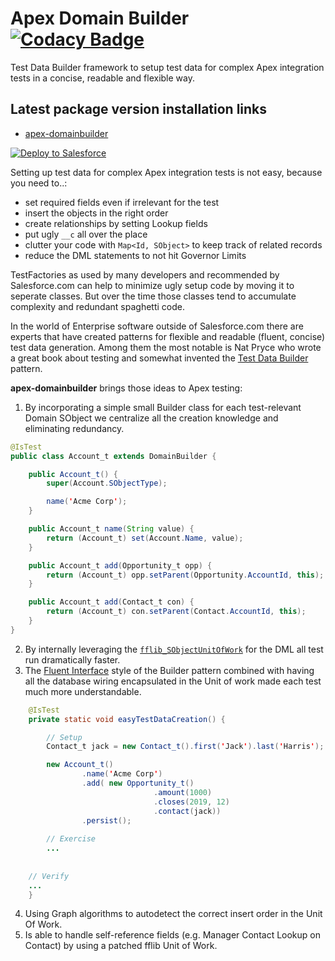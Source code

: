 # Apex Domain Builder [![Codacy Badge](https://api.codacy.com/project/badge/Grade/3814b20244d14e3d846ff05dfd3c2e2a)](https://www.codacy.com/app/rsoesemann/apex-domainbuilder?utm_source=github.com&amp;utm_medium=referral&amp;utm_content=rsoesemann/apex-unified-logging&amp;utm_campaign=Badge_Grade)

Test Data Builder framework to setup test data for complex Apex integration tests in a concise, readable and flexible way.

## Latest package version installation links

-   [apex-domainbuilder](https://login.salesforce.com/packaging/installPackage.apexp?p0=04t4A000000onRgQAI)

<a href="https://githubsfdeploy.herokuapp.com?owner=rsoesemann&repo=apex-domainbuilder">
  <img alt="Deploy to Salesforce"
       src="https://raw.githubusercontent.com/afawcett/githubsfdeploy/master/src/main/webapp/resources/img/deploy.png">
</a>

Setting up test data for complex Apex integration tests is not easy, because you need to..:

 - set required fields even if irrelevant for the test 
 - insert the objects in the right order
 - create relationships by setting Lookup fields
 - put ugly `__c` all over the place
 - clutter your code with `Map<Id, SObject>` to keep track of related records
 - reduce the DML statements to not hit Governor Limits
 
TestFactories as used by many developers and recommended by Salesforce.com can help to minimize ugly setup code by moving it to seperate classes. But over the time those classes tend to accumulate complexity and redundant spaghetti code.

In the world of Enterprise software outside of Salesforce.com there are experts that have created patterns for flexible and readable (fluent, concise) test data generation. Among them the most notable is Nat Pryce who wrote a great book about testing and somewhat invented the [Test Data Builder](http://www.natpryce.com/articles/000714.html) pattern.

**apex-domainbuilder** brings those ideas to Apex testing:
1. By incorporating a simple small Builder class for each test-relevant Domain SObject we centralize all the creation knowledge and eliminating redundancy.

```java
@IsTest
public class Account_t extends DomainBuilder {

	public Account_t() {
		super(Account.SObjectType);

		name('Acme Corp');
	}

	public Account_t name(String value) {
		return (Account_t) set(Account.Name, value);
	}

	public Account_t add(Opportunity_t opp) {
		return (Account_t) opp.setParent(Opportunity.AccountId, this);
	}

	public Account_t add(Contact_t con) {
		return (Account_t) con.setParent(Contact.AccountId, this);
	}
}
```
2. By internally leveraging the [`fflib_SObjectUnitOfWork`](https://github.com/financialforcedev/fflib-apex-common/blob/master/fflib/src/classes/fflib_SObjectUnitOfWork.cls) for the DML all test run dramatically faster.
3. The [Fluent Interface](https://en.wikipedia.org/wiki/Fluent_interface) style of the Builder pattern combined with having all the database wiring encapsulated in the Unit of work made each test much more understandable.
```java
    @IsTest
    private static void easyTestDataCreation() {

        // Setup
        Contact_t jack = new Contact_t().first('Jack').last('Harris');

        new Account_t()
                .name('Acme Corp')
                .add( new Opportunity_t()
                                .amount(1000)
                                .closes(2019, 12)
                                .contact(jack))
                .persist();
        
        // Exercise
        ...
	
	
	// Verify
	...
    }
```
4. Using Graph algorithms to autodetect the correct insert order in the Unit Of Work.
5. Is able to handle self-reference fields (e.g. Manager Contact Lookup on Contact) by using a patched fflib Unit of Work.